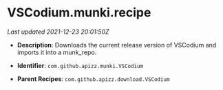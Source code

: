 # VSCodium.munki.recipe

_Last updated 2021-12-23 20:01:50Z_

- **Description**: Downloads the current release version of VSCodium and imports it into a munk_repo.

- **Identifier**: `com.github.apizz.munki.VSCodium`

- **Parent Recipes**: `com.github.apizz.download.VSCodium`
